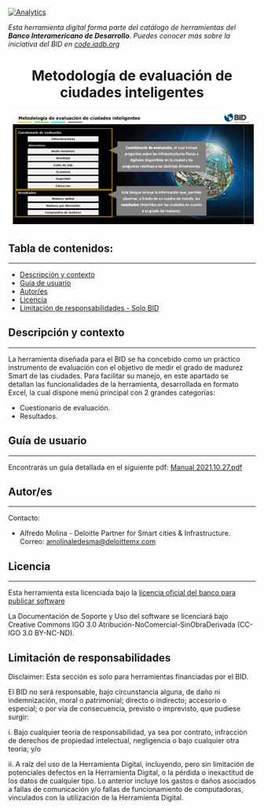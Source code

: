 
[![Analytics](https://gabeacon.irvinlim.com/UA-4677001-16/Metodologia-de-evaluacion-de-ciudades-inteligentes/readme?useReferer)](https://github.com/EL-BID/Evaluacion-de-nivel-de-madurez-Smart)

*Esta herramienta digital forma parte del catálogo de herramientas del **Banco Interamericano de Desarrollo**. Puedes conocer más sobre la iniciativa del BID en [code.iadb.org](https://code.iadb.org)*

<h1 align="center"> Metodología de evaluación de ciudades inteligentes</h1>
<p align="center"><img src="https://raw.githubusercontent.com/EL-BID/Evaluacion-de-nivel-de-madurez-Smart/main/evaluacio%CC%81n-smart-cities-interfaz.png"/></p> 

## Tabla de contenidos:
---

- [Descripción y contexto](#descripción-y-contexto)
- [Guía de usuario](#guía-de-usuario)
- [Autor/es](#autores)
- [Licencia](#licencia)
- [Limitación de responsabilidades - Solo BID](#limitación-de-responsabilidades)

## Descripción y contexto
---
La herramienta diseñada para el BID se ha concebido como un práctico instrumento de evaluación con el objetivo de medir
el grado de madurez Smart de las ciudades. Para facilitar su manejo, en este apartado se detallan las funcionalidades de la
herramienta, desarrollada en formato Excel, la cual dispone menú principal con 2 grandes categorías:
- Cuestionario de evaluación.
- Resultados. 

## Guía de usuario
---
Encontrarás un guía detallada en el siguiente pdf: [Manual 2021.10.27.pdf](https://github.com/EL-BID/Evaluacion-de-nivel-de-madurez-Smart/blob/main/Manual%202021.10.27.pdf)
 	
## Autor/es
---
Contacto:
- Alfredo Molina - Deloitte Partner for Smart cities & Infrastructure.
Correo: amolinaledesma@deloittemx.com

## Licencia 
---

Esta herramienta esta licenciada bajo la [licencia oficial del banco para publicar software](https://github.com/EL-BID/Evaluacion-de-nivel-de-madurez-Smart/blob/main/LICENSE.md)

La Documentación de Soporte y Uso del software se licenciará bajo Creative Commons IGO 3.0 Atribución-NoComercial-SinObraDerivada (CC-IGO 3.0 BY-NC-ND).

## Limitación de responsabilidades
Disclaimer: Esta sección es solo para herramientas financiadas por el BID.

El BID no será responsable, bajo circunstancia alguna, de daño ni indemnización, moral o patrimonial; directo o indirecto; accesorio o especial; o por vía de consecuencia, previsto o imprevisto, que pudiese surgir:

i. Bajo cualquier teoría de responsabilidad, ya sea por contrato, infracción de derechos de propiedad intelectual, negligencia o bajo cualquier otra teoría; y/o

ii. A raíz del uso de la Herramienta Digital, incluyendo, pero sin limitación de potenciales defectos en la Herramienta Digital, o la pérdida o inexactitud de los datos de cualquier tipo. Lo anterior incluye los gastos o daños asociados a fallas de comunicación y/o fallas de funcionamiento de computadoras, vinculados con la utilización de la Herramienta Digital.
